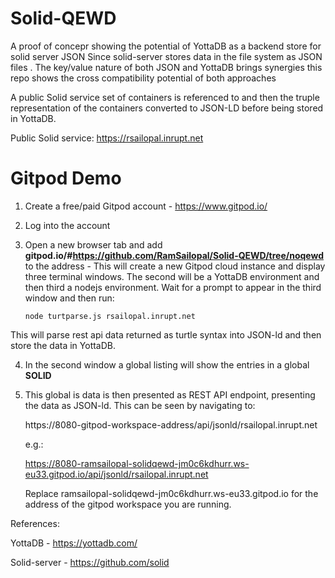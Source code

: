 # Solid-QEWD

A proof of concepr showing the potential of YottaDB as a backend store for solid server
JSON
Since solid-server stores data in the file system as JSON files . The key/value nature of both JSON and YottaDB brings synergies this repo shows the cross compatibility potential of both approaches

A public Solid service set of containers is referenced to and then the truple representation of the containers converted to JSON-LD before being stored in YottaDB.

Public Solid service: https://rsailopal.inrupt.net

 # Gitpod Demo
 
1) Create a free/paid Gitpod account - https://www.gitpod.io/
2) Log into the account
3) Open a new browser tab and add **gitpod.io/#https://github.com/RamSailopal/Solid-QEWD/tree/noqewd** to the address - This will create a new Gitpod cloud instance and display three terminal windows. The second will be a YottaDB environment and then third a nodejs environment. Wait for a prompt to appear in the third window and then run:

       node turtparse.js rsailopal.inrupt.net
    
This will parse rest api data returned as turtle syntax into JSON-ld and then store the data in YottaDB. 

4) In the second window a global listing will show the entries in a global **SOLID**
5) This global is data is then presented as REST API endpoint, presenting the data as JSON-ld. This can be seen by navigating to:

   https://8080-gitpod-workspace-address/api/jsonld/rsailopal.inrupt.net
   
   e.g.:
   
   https://8080-ramsailopal-solidqewd-jm0c6kdhurr.ws-eu33.gitpod.io/api/jsonld/rsailopal.inrupt.net
   
   Replace ramsailopal-solidqewd-jm0c6kdhurr.ws-eu33.gitpod.io for the address of the gitpod workspace you are running.


References:

YottaDB - https://yottadb.com/

Solid-server - https://github.com/solid
